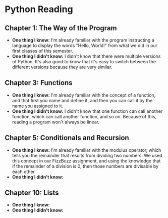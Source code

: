# Python Reading

## Chapter 1: The Way of the Program
- **One thing I knew:** I'm already familiar with the program instructing a language to display the words "Hello, World!" from what we did in our first classes of this semester.
- **One thing I didn't know:** I didn't know that there were multiple versions of Python. It's also good to know that it's easy to switch between the different versions because they are very similar.  
## Chapter 3: Functions
- **One thing I knew:** I'm already familiar with the concept of a function, and that first you name and define it, and then you can call it by the name you assigned to it. 
- **One thing I didn't know:** I didn't know that one function can call another function, which can call another function, and so on. Because of this, reading a program won't always be linear. 
## Chapter 5: Conditionals and Recursion
- **One thing I knew:** I'm already familiar with the modulus operator, which tells you the remainder that results from dividing two numbers. We used this concept in our FizzBuzz assignment, and using the knowledge that if the remainder of a division is 0, then those numbers are divisable by each other. 
- **One thing I didn't know:** 
## Chapter 10: Lists
- **One thing I knew:** 
- **One thing I didn't know:** 